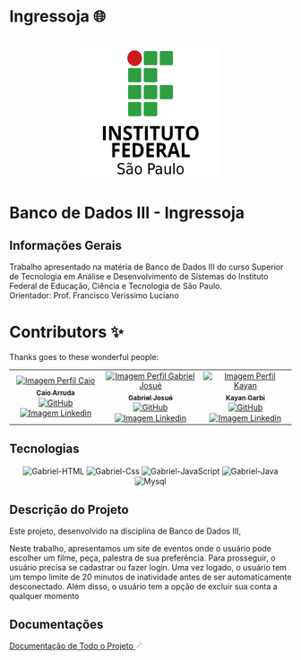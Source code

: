 # Ingressoja 🌐

<link rel="stylesheet" href="https://cdnjs.cloudflare.com/ajax/libs/font-awesome/6.1.0/css/all.min.css">
<h1 align="center">
  <img src="./src/main/resources/static/logo/logo-instituto.png" alt="Imagem do IFSP" width="250" height="230" style="border-radius: 50;">
</h1>

# Banco de Dados III - Ingressoja

## Informações Gerais

<!-- Informações do curso e professor -->
<div align="left"> 
<p>Trabalho apresentado na matéria de  Banco de Dados III
                do curso Superior de Tecnologia em Análise e
                Desenvolvimento de Sistemas do Instituto Federal de
                Educação, Ciência e Tecnologia de São Paulo.<br>
                Orientador: Prof. Francisco Verissimo Luciano 
        </p>

# Contributors ✨

Thanks goes to these wonderful people:

<table align="center">
  <tr>
    <tr>
     <td align="center"><a href="https://github.com/CaioARL"><img alt="Imagem Perfil Caio" src="https://avatars.githubusercontent.com/u/89604540?v=4" width="100px" alt="Foto de Perfil"/><br/><sub><b>Caio Arruda</b></sub></a><br /><a href="https://github.com/CaioARL" title="GitHub"><img align="center" alt="GitHub" height="30" width="40" src="https://cdn.jsdelivr.net/gh/devicons/devicon/icons/github/github-original-wordmark.svg"></a><a href="#" title="Linkedin"><img align="center" alt="Imagem Linkedin" height="30" width="26" src="https://cdn.jsdelivr.net/gh/devicons/devicon/icons/linkedin/linkedin-original.svg"></a></td>
     <td align="center"><a href="https://github.com/GabrielAlvesGit"><img alt="Imagem Perfil Gabriel Josué" src="https://media.licdn.com/dms/image/D4D03AQG3yPiVBZ1NOA/profile-displayphoto-shrink_200_200/0/1695753526127?e=1707350400&v=beta&t=l4LXp9O2Txf7NwAFJd4f4z2l9Y97ONa0xvlQDFmUtdk" width="100px" alt="Foto de Perfil"/><br/><sub><b>Gabriel Josué</b></sub></a><br /><a href="https://github.com/GabrielAlvesGit" title="GitHub"><img align="center" alt="GitHub" height="30" width="40" src="https://cdn.jsdelivr.net/gh/devicons/devicon/icons/github/github-original-wordmark.svg"></a><a href="https://www.linkedin.com/in/gabrielalv3s/" title="Linkedin"><img align="center" alt="Imagem Linkedin" height="30" width="26" src="https://cdn.jsdelivr.net/gh/devicons/devicon/icons/linkedin/linkedin-original.svg"></a></td>
      <td align="center"><a href="https://github.com/c0zyhug"><img alt="Imagem Perfil Kayan" src="https://media.licdn.com/dms/image/D4D03AQH6sc2zHPDjdQ/profile-displayphoto-shrink_800_800/0/1681176003282?e=1707350400&v=beta&t=a7mB7KrvEAlPG-qgxFRfEILLZ5Ei6u4Q4bc1axAhzM4" width="100px" alt="Foto de Perfil"/><br/><sub><b>Kayan Garbi</b></sub></a><br /><a href="https://github.com/c0zyhug" title="GitHub"><img align="center" alt="GitHub" height="30" width="40" src="https://cdn.jsdelivr.net/gh/devicons/devicon/icons/github/github-original-wordmark.svg"></a><a href="https://www.linkedin.com/in/kayan-garbi/" title="Linkedin"><img align="center" alt="Imagem Linkedin" height="30" width="26" src="https://cdn.jsdelivr.net/gh/devicons/devicon/icons/linkedin/linkedin-original.svg"></a></td> 
  </tr>
</table>

<!-- Tecnologias utilizadas no projeto -->

## Tecnologias

<div align="center">
    <img  align="center" alt="Gabriel-HTML" height="45" width="55" src="https://cdn.jsdelivr.net/gh/devicons/devicon/icons/html5/html5-original-wordmark.svg">
    <img align="center" alt="Gabriel-Css" height="45" width="55" src="https://cdn.jsdelivr.net/gh/devicons/devicon/icons/css3/css3-original-wordmark.svg">
    <img align="center" alt="Gabriel-JavaScript" height="45" width="55" src="https://cdn.jsdelivr.net/gh/devicons/devicon/icons/javascript/javascript-plain.svg">
    <img align="center" alt="Gabriel-Java" height="45" width="55" src="https://cdn.jsdelivr.net/gh/devicons/devicon/icons/java/java-original-wordmark.svg" >
    <img align="center" alt="Mysql" height="45" width="55" src="https://cdn.jsdelivr.net/gh/devicons/devicon/icons/mysql/mysql-original-wordmark.svg">
</div>

## Descrição do Projeto

<p>
Este projeto, desenvolvido na disciplina de Banco de Dados  III,<br>

Neste trabalho, apresentamos um site de eventos onde o usuário pode escolher um filme, peça, palestra de sua preferência. Para prosseguir, o usuário precisa se cadastrar ou fazer login. Uma vez logado, o usuário tem um tempo limite de 20 minutos de inatividade antes de ser automaticamente desconectado. Além disso, o usuário tem a opção de excluir sua conta a qualquer momento

</p>

## Documentações

<a href="https://docs.google.com/document/d/11xhx35ILzS7PvUHJdPTi2ZIRn0_SZzNKkvfo3MNtzAM/edit?usp=sharing">Documentação de Todo o Projeto <img src="./src/main/resources/static/logo/iconAcimaDireitaBlue.png" alt="Imagem Seta A Direita Blue" style="width: 12px; height: 12px; "></a>
